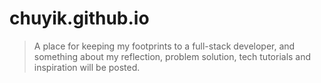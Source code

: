 # chuyik.github.io #
> A place for keeping my footprints to a full-stack developer, and something about my reflection, problem solution, tech tutorials and inspiration will be posted.